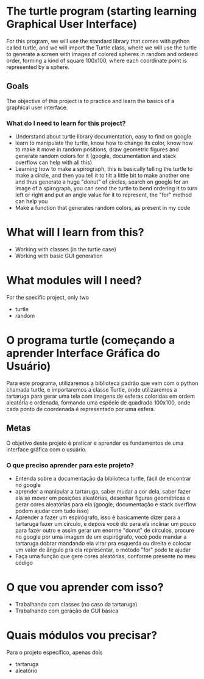 # The turtle program (starting learning Graphical User Interface)
For this program, we will use the standard library that comes with python called turtle, and we will import the Turtle class, where we will use the turtle to generate a screen with images of colored spheres in random and ordered order, forming a kind of square 100x100, where each coordinate point is represented by a sphere.

## Goals
The objective of this project is to practice and learn the basics of a graphical user interface.
### What do I need to learn for this project?
* Understand about turtle library documentation, easy to find on google
* learn to manipulate the turtle, know how to change its color, know how to make it move in random positions, draw geometric figures and generate random colors for it (google, documentation and stack overflow can help with all this)
* Learning how to make a spirograph, this is basically telling the turtle to make a circle, and then you tell it to tilt a little bit to make another one and thus generate a huge "donut" of circles, search on google for an image of a spirograph, you can send the turtle to bend ordering it to turn left or right and put an angle value for it to represent, the "for" method can help you
* Make a function that generates random colors, as present in my code

# What will I learn from this?
* Working with classes (in the turtle case)
* Working with basic GUI generation

# What modules will I need?
For the specific project, only two
* turtle
* random


# O programa turtle (começando a aprender Interface Gráfica do Usuário)
Para este programa, utilizaremos a biblioteca padrão que vem com o python chamada turtle, e importaremos a classe Turtle, onde utilizaremos a tartaruga para gerar uma tela com imagens de esferas coloridas em ordem aleatória e ordenada, formando uma espécie de quadrado 100x100, onde cada ponto de coordenada é representado por uma esfera.

## Metas
O objetivo deste projeto é praticar e aprender os fundamentos de uma interface gráfica com o usuário.
### O que preciso aprender para este projeto?
* Entenda sobre a documentação da biblioteca turtle, fácil de encontrar no google
* aprender a manipular a tartaruga, saber mudar a cor dela, saber fazer ela se mover em posições aleatórias, desenhar figuras geométricas e gerar cores aleatórias para ela (google, documentação e stack overflow podem ajudar com tudo isso)
* Aprender a fazer um espirógrafo, isso é basicamente dizer para a tartaruga fazer um círculo, e depois você diz para ela inclinar um pouco para fazer outro e assim gerar um enorme "donut" de círculos, procure no google por uma imagem de um espirógrafo, você pode mandar a tartaruga dobrar mandando ela virar pra esquerda ou direita e colocar um valor de ângulo pra ela representar, o método "for" pode te ajudar
* Faça uma função que gere cores aleatórias, conforme presente no meu código

# O que vou aprender com isso?
* Trabalhando com classes (no caso da tartaruga)
* Trabalhando com geração de GUI básica

# Quais módulos vou precisar?
Para o projeto específico, apenas dois
* tartaruga
* aleatório